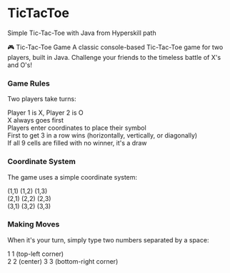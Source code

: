 # TicTacToe
Simple Tic-Tac-Toe with Java from Hyperskill path

🎮 Tic-Tac-Toe Game
A classic console-based Tic-Tac-Toe game for two players, built in Java. Challenge your friends to the timeless battle of X's and O's!

### Game Rules   ###

Two players take turns:  

Player 1 is X, Player 2 is O  
X always goes first  
Players enter coordinates to place their symbol  
First to get 3 in a row wins (horizontally, vertically, or diagonally)  
If all 9 cells are filled with no winner, it's a draw  

### Coordinate System  ###

The game uses a simple coordinate system:  

(1,1) (1,2) (1,3)  
(2,1) (2,2) (2,3)    
(3,1) (3,2) (3,3)  

### Making Moves ### 

When it's your turn, simply type two numbers separated by a space:  

1 1        (top-left corner)  
2 2        (center)
3 3        (bottom-right corner)  
